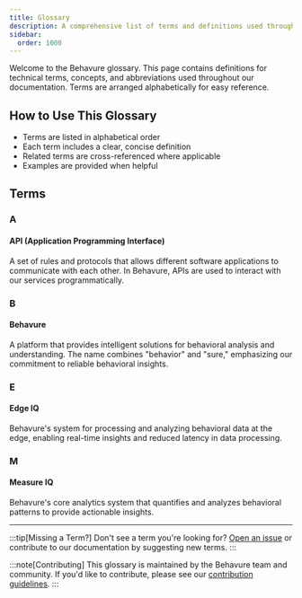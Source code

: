 ```yaml
---
title: Glossary
description: A comprehensive list of terms and definitions used throughout the Behavure documentation.
sidebar:
  order: 1000
---
```


Welcome to the Behavure glossary. This page contains definitions for technical terms, concepts, and abbreviations used throughout our documentation. Terms are arranged alphabetically for easy reference.

## How to Use This Glossary

- Terms are listed in alphabetical order
- Each term includes a clear, concise definition
- Related terms are cross-referenced where applicable
- Examples are provided when helpful

## Terms

### A

#### API (Application Programming Interface)

A set of rules and protocols that allows different software applications to communicate with each other. In Behavure, APIs are used to interact with our services programmatically.

### B

#### Behavure

A platform that provides intelligent solutions for behavioral analysis and understanding. The name combines "behavior" and "sure," emphasizing our commitment to reliable behavioral insights.

### E

#### Edge IQ

Behavure's system for processing and analyzing behavioral data at the edge, enabling real-time insights and reduced latency in data processing.

### M

#### Measure IQ

Behavure's core analytics system that quantifies and analyzes behavioral patterns to provide actionable insights.

---

:::tip[Missing a Term?]
Don't see a term you're looking for? [Open an issue](https://github.com/behavure/behavure-docs/issues/new) or contribute to our documentation by suggesting new terms.
:::

:::note[Contributing]
This glossary is maintained by the Behavure team and community. If you'd like to contribute, please see our [contribution guidelines](/contributing).
:::
